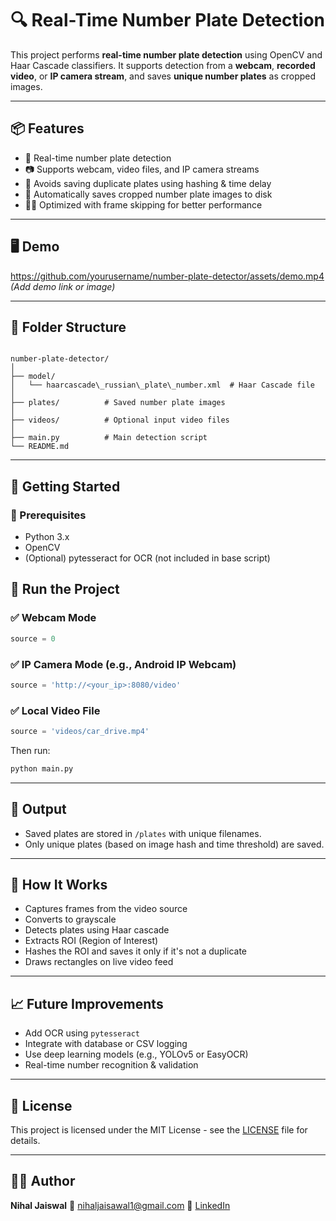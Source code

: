 

# 🔍 Real-Time Number Plate Detection

This project performs **real-time number plate detection** using OpenCV and Haar Cascade classifiers. It supports detection from a **webcam**, **recorded video**, or **IP camera stream**, and saves **unique number plates** as cropped images.

---

## 📦 Features

- 🔁 Real-time number plate detection
- 📷 Supports webcam, video files, and IP camera streams
- 🧠 Avoids saving duplicate plates using hashing & time delay
- 🧾 Automatically saves cropped number plate images to disk
- 🏃‍♂️ Optimized with frame skipping for better performance

---

## 🖥️ Demo

https://github.com/yourusername/number-plate-detector/assets/demo.mp4 *(Add demo link or image)*

---

## 📁 Folder Structure

```

number-plate-detector/
│
├── model/
│   └── haarcascade\_russian\_plate\_number.xml  # Haar Cascade file
│
├── plates/          # Saved number plate images
│
├── videos/          # Optional input video files
│
├── main.py          # Main detection script
└── README.md

````

---

## 🚀 Getting Started

### 🔧 Prerequisites

- Python 3.x
- OpenCV
- (Optional) pytesseract for OCR (not included in base script)


## 🧪 Run the Project

### ✅ Webcam Mode

```python
source = 0
```

### ✅ IP Camera Mode (e.g., Android IP Webcam)

```python
source = 'http://<your_ip>:8080/video'
```

### ✅ Local Video File

```python
source = 'videos/car_drive.mp4'
```

Then run:

```bash
python main.py
```

---

## 📸 Output

* Saved plates are stored in `/plates` with unique filenames.
* Only unique plates (based on image hash and time threshold) are saved.

---

## 🧠 How It Works

* Captures frames from the video source
* Converts to grayscale
* Detects plates using Haar cascade
* Extracts ROI (Region of Interest)
* Hashes the ROI and saves it only if it's not a duplicate
* Draws rectangles on live video feed

---

## 📈 Future Improvements

* Add OCR using `pytesseract`
* Integrate with database or CSV logging
* Use deep learning models (e.g., YOLOv5 or EasyOCR)
* Real-time number recognition & validation

---

## 📜 License

This project is licensed under the MIT License - see the [LICENSE](LICENSE) file for details.

---

## 🙋‍♂️ Author

**Nihal Jaiswal**
📧 [nihaljaisawal1@gmail.com](mailto:nihaljaisawal1@gmail.com)
🔗 [LinkedIn](https://www.linkedin.com/in/nihal-jaiswal/)

